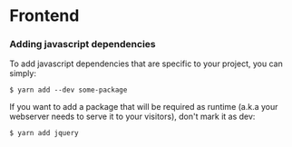 # Frontend

### Adding javascript dependencies

To add javascript dependencies that are specific to your project, you can simply:

    $ yarn add --dev some-package
    
If you want to add a package that will be required as runtime (a.k.a your webserver needs to serve it to your
visitors), don't mark it as dev:

    $ yarn add jquery
